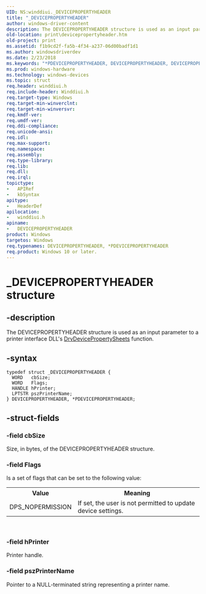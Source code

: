 ```yaml
---
UID: NS:winddiui._DEVICEPROPERTYHEADER
title: "_DEVICEPROPERTYHEADER"
author: windows-driver-content
description: The DEVICEPROPERTYHEADER structure is used as an input parameter to a printer interface DLL's DrvDevicePropertySheets function.
old-location: print\devicepropertyheader.htm
old-project: print
ms.assetid: f1b9cd2f-fa5b-4f34-a237-06d00badf1d1
ms.author: windowsdriverdev
ms.date: 2/23/2018
ms.keywords: "*PDEVICEPROPERTYHEADER, DEVICEPROPERTYHEADER, DEVICEPROPERTYHEADER structure [Print Devices], PDEVICEPROPERTYHEADER, PDEVICEPROPERTYHEADER structure pointer [Print Devices], _DEVICEPROPERTYHEADER, print.devicepropertyheader, print_interface-graphics_7dc4be04-e0ab-43bb-8e6d-f500cc7cf51c.xml, winddiui/DEVICEPROPERTYHEADER, winddiui/PDEVICEPROPERTYHEADER"
ms.prod: windows-hardware
ms.technology: windows-devices
ms.topic: struct
req.header: winddiui.h
req.include-header: Winddiui.h
req.target-type: Windows
req.target-min-winverclnt: 
req.target-min-winversvr: 
req.kmdf-ver: 
req.umdf-ver: 
req.ddi-compliance: 
req.unicode-ansi: 
req.idl: 
req.max-support: 
req.namespace: 
req.assembly: 
req.type-library: 
req.lib: 
req.dll: 
req.irql: 
topictype:
-	APIRef
-	kbSyntax
apitype:
-	HeaderDef
apilocation:
-	winddiui.h
apiname:
-	DEVICEPROPERTYHEADER
product: Windows
targetos: Windows
req.typenames: DEVICEPROPERTYHEADER, *PDEVICEPROPERTYHEADER
req.product: Windows 10 or later.
---
```


# _DEVICEPROPERTYHEADER structure


## -description


The DEVICEPROPERTYHEADER structure is used as an input parameter to a printer interface DLL's <a href="..\winddiui\nf-winddiui-drvdevicepropertysheets.md">DrvDevicePropertySheets</a> function.


## -syntax


````
typedef struct _DEVICEPROPERTYHEADER {
  WORD   cbSize;
  WORD   Flags;
  HANDLE hPrinter;
  LPTSTR pszPrinterName;
} DEVICEPROPERTYHEADER, *PDEVICEPROPERTYHEADER;
````


## -struct-fields




### -field cbSize

Size, in bytes, of the DEVICEPROPERTYHEADER structure.


### -field Flags

Is a set of flags that can be set to the following value: 

<table>
<tr>
<th>Value</th>
<th>Meaning</th>
</tr>
<tr>
<td>
DPS_NOPERMISSION

</td>
<td>
If set, the user is not permitted to update device settings.

</td>
</tr>
</table>
 


### -field hPrinter

Printer handle.


### -field pszPrinterName

Pointer to a NULL-terminated string representing a printer name.

